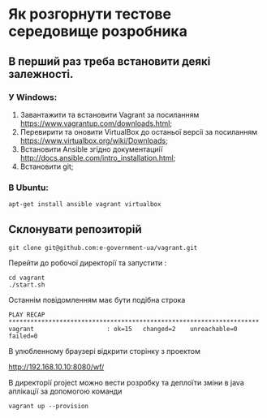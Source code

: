 # Як розгорнути тестове середовище розробника

## В перший раз треба встановити деякі залежності.

### У Windows:
1. Завантажити та встановити Vagrant за посиланням  https://www.vagrantup.com/downloads.html;
2. Перевирити та оновити VirtualBox до останьої версіі за посиланням https://www.virtualbox.org/wiki/Downloads;
3. Встановити Ansible згідно документациії http://docs.ansible.com/intro_installation.html;
4. Встановити git;

### В Ubuntu:
`apt-get install ansible vagrant virtualbox`

## Склонувати репозиторій
`git clone git@github.com:e-government-ua/vagrant.git`

Перейти до робочої директорії та запустити :
```
cd vagrant 
./start.sh
```
Останнім повідомленням має бути подібна строка
```
PLAY RECAP *********************************************************************
vagrant                    : ok=15   changed=2    unreachable=0    failed=0
```

В улюбленному браузерi відкрити сторінку з проектом

http://192.168.10.10:8080/wf/

В директорії project можно вести розробку та деплоїти зміни в java аплікації за допомогою команди

`vagrant up --provision`
